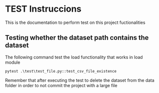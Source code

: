 # TEST Instruccions 

This is the documentation to perform test on this project fuctionalities

## Testing whether the dataset path contains the dataset 

The following command test the load functionality that works in load module

```
pytest .\test\test_file.py::test_csv_file_existence
```

Remember that after executing the test to delete the dataset from the data folder
in order to not commit the project with a large file